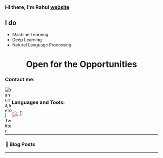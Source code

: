 ### Hi there, I'm Rahul [website] 

## I do

- Machine Learning
- Deep Learning
- Natural Language Processing

<h1 align='center', color = 'blue'>Open for the Opportunities</h1>

### Contact me:

[<img align="left" alt="rahulrajaero | Twitter" width="22px" src="https://cdn.jsdelivr.net/npm/simple-icons@v3/icons/twitter.svg" />][twitter]

<br />

### Languages and Tools:

[<img align="left" alt="Sass" width="26px" src="https://raw.githubusercontent.com/github/explore/80688e429a7d4ef2fca1e82350fe8e3517d3494d/topics/sass/sass.png" />]

<br />
<br />

---

### 📕 Blog Posts

<!-- BLOG-POST-LIST:START -->

<!-- BLOG-POST-LIST:END -->

---
[website]: http://rahulrajaero.github.io/
[twitter]: https://twitter.com/rahulrajaero
